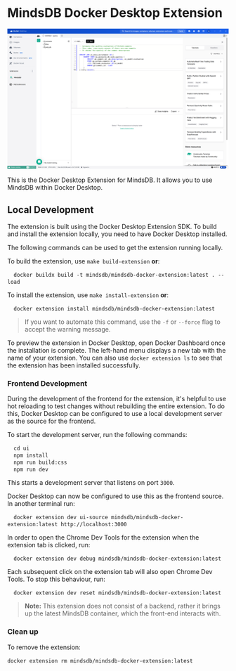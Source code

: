 # MindsDB Docker Desktop Extension

<img width="1458" alt="image" src="assets/mindsdb_screenshot.png">

This is the Docker Desktop Extension for MindsDB. It allows you to use MindsDB within Docker Desktop.

## Local Development

The extension is built using the Docker Desktop Extension SDK. To build and install the extension locally, you need to have Docker Desktop installed. 

The following commands can be used to get the extension running locally.

To build the extension, use `make build-extension` **or**:

```shell
  docker buildx build -t mindsdb/mindsdb-docker-extension:latest . --load
```

To install the extension, use `make install-extension` **or**:

```shell
  docker extension install mindsdb/mindsdb-docker-extension:latest
```

> If you want to automate this command, use the `-f` or `--force` flag to accept the warning message.

To preview the extension in Docker Desktop, open Docker Dashboard once the installation is complete. The left-hand menu displays a new tab with the name of your extension. You can also use `docker extension ls` to see that the extension has been installed successfully.

### Frontend Development

During the development of the frontend for the extension, it's helpful to use hot reloading to test changes without rebuilding the entire extension. To do this, Docker Desktop can be configured to use a local development server as the source for the frontend.

To start the development server, run the following commands:

```shell
  cd ui
  npm install
  npm run build:css
  npm run dev
```

This starts a development server that listens on port `3000`.

Docker Desktop can now be configured to use this as the frontend source. In another terminal run:

```shell
  docker extension dev ui-source mindsdb/mindsdb-docker-extension:latest http://localhost:3000
```

In order to open the Chrome Dev Tools for the extension when the extension tab is clicked, run:

```shell
  docker extension dev debug mindsdb/mindsdb-docker-extension:latest
```

Each subsequent click on the extension tab will also open Chrome Dev Tools. To stop this behaviour, run:

```shell
  docker extension dev reset mindsdb/mindsdb-docker-extension:latest
```

> **Note:** This extension does not consist of a backend, rather it brings up the latest MindsDB container, which the front-end interacts with.

### Clean up

To remove the extension:

```shell
docker extension rm mindsdb/mindsdb-docker-extension:latest
```
